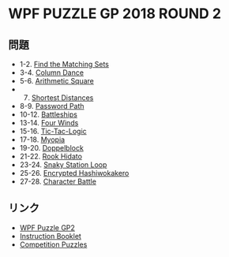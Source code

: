 # WPF PUZZLE GP 2018 ROUND 2

## 問題
- 1-2. [Find the Matching Sets](../puzzle/findthematchingsets.md)
- 3-4. [Column Dance](../puzzle/columndance.md)
- 5-6. [Arithmetic Square](../puzzle/arithmeticsquare.md)
- 7. [Shortest Distances](../puzzle/shortestdistances.md)
- 8-9. [Password Path](../puzzle/passwordpath.md)
- 10-12. [Battleships](../puzzle/battleships.md)
- 13-14. [Four Winds](../puzzle/fourwinds.md)
- 15-16. [Tic-Tac-Logic](../puzzle/tictaclogic.md)
- 17-18. [Myopia](../puzzle/myopia.md)
- 19-20. [Doppelblock](../puzzle/doppelblock.md)
- 21-22. [Rook Hidato](../puzzle/rook-hidato.md)
- 23-24. [Snaky Station Loop](../puzzle/snakystationloop.md)
- 25-26. [Encrypted Hashiwokakero](../puzzle/hashiwokakero-encoded.md)
- 27-28. [Character Battle](../puzzle/characterbattle.md)

## リンク
- [WPF Puzzle GP2](https://gp.worldpuzzle.org/content/wpf-puzzle-gp2-3)
- [Instruction Booklet](https://gp.worldpuzzle.org/content/instruction-booklet-68)
- [Competition Puzzles](https://gp.worldpuzzle.org/content/competition-puzzles-33)
